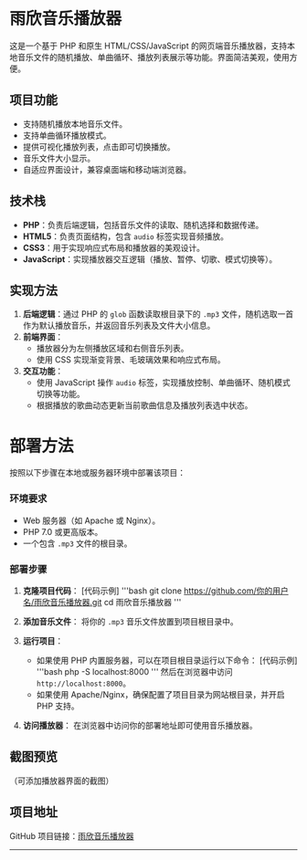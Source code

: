 # 雨欣音乐播放器

这是一个基于 PHP 和原生 HTML/CSS/JavaScript 的网页端音乐播放器，支持本地音乐文件的随机播放、单曲循环、播放列表展示等功能。界面简洁美观，使用方便。

## 项目功能

- 支持随机播放本地音乐文件。
- 支持单曲循环播放模式。
- 提供可视化播放列表，点击即可切换播放。
- 音乐文件大小显示。
- 自适应界面设计，兼容桌面端和移动端浏览器。

## 技术栈

- **PHP**：负责后端逻辑，包括音乐文件的读取、随机选择和数据传递。
- **HTML5**：负责页面结构，包含 `audio` 标签实现音频播放。
- **CSS3**：用于实现响应式布局和播放器的美观设计。
- **JavaScript**：实现播放器交互逻辑（播放、暂停、切歌、模式切换等）。

## 实现方法

1. **后端逻辑**：通过 PHP 的 `glob` 函数读取根目录下的 `.mp3` 文件，随机选取一首作为默认播放音乐，并返回音乐列表及文件大小信息。
2. **前端界面**：
   - 播放器分为左侧播放区域和右侧音乐列表。
   - 使用 CSS 实现渐变背景、毛玻璃效果和响应式布局。
3. **交互功能**：
   - 使用 JavaScript 操作 `audio` 标签，实现播放控制、单曲循环、随机模式切换等功能。
   - 根据播放的歌曲动态更新当前歌曲信息及播放列表选中状态。

# 部署方法

按照以下步骤在本地或服务器环境中部署该项目：

### 环境要求

- Web 服务器（如 Apache 或 Nginx）。
- PHP 7.0 或更高版本。
- 一个包含 `.mp3` 文件的根目录。

### 部署步骤

1. **克隆项目代码**：
   [代码示例]
   '''bash
   git clone https://github.com/你的用户名/雨欣音乐播放器.git
   cd 雨欣音乐播放器
   '''

2. **添加音乐文件**：
   将你的 `.mp3` 音乐文件放置到项目根目录中。

3. **运行项目**：
   - 如果使用 PHP 内置服务器，可以在项目根目录运行以下命令：
     [代码示例]
     '''bash
     php -S localhost:8000
     '''
     然后在浏览器中访问 `http://localhost:8000`。
   - 如果使用 Apache/Nginx，确保配置了项目目录为网站根目录，并开启 PHP 支持。

4. **访问播放器**：
   在浏览器中访问你的部署地址即可使用音乐播放器。

## 截图预览

（可添加播放器界面的截图）

## 项目地址

GitHub 项目链接：[雨欣音乐播放器](https://github.com/Huayonghu/webmusic)

---

